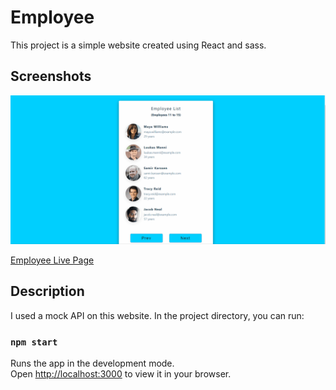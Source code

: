 # Employee
This project is a simple website created using React and sass.
## Screenshots
![Project snapshot](./employee.gif) 

[Employee Live Page](https://listemployee.netlify.app/)
## Description
I used a mock API on this website.
In the project directory, you can run:
### `npm start`
Runs the app in the development mode.\
Open [http://localhost:3000](http://localhost:3000) to view it in your browser.
